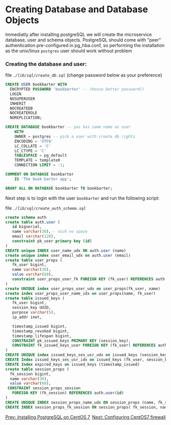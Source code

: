 # Creating Database and Database Objects

Immediatly after installing postgreSQL we will create the microservice database,
user and schema objects.
PostgreSQL should come with "peer" authentication pre-configured in pg_hba.conf, so performing the installation as
the unix/linux ```postgres``` user should work without problem

### Creating the database and user:

file _```./lib/sql/create_db.sql```_  (change password below as your preference)

```sql
CREATE USER bookbarter WITH
  ENCRYPTED PASSWORD 'bookbarter' -- choose better password))
  LOGIN
  NOSUPERUSER
  INHERIT
  NOCREATEDB
  NOCREATEROLE
  NOREPLICATION;

CREATE DATABASE bookbarter -- yes has same name as user
    WITH 
    OWNER = postgres -- pick a user with create db rights
    ENCODING = 'UTF8'
    LC_COLLATE = 'C'
    LC_CTYPE = 'C'
    TABLESPACE = pg_default
    TEMPLATE = template0
    CONNECTION LIMIT = -1;

COMMENT ON DATABASE bookbarter
    IS 'The book barter app';

GRANT ALL ON DATABASE bookbarter TO bookbarter;
```

Next step is to login with the user ```bookbarter``` and run the following script:

file _```./lib/sql/create_auth_schema.sql```_

```sql
create schema auth 
create table auth.user (
   id bigserial,
   name varchar(30),-- nick no space
   email varchar(120),
   constraint pk_user primary key (id)
)
CREATE unique INDEX user_name_udx ON auth.user (name)
create unique index user_email_udx on auth.user (email)
create table user_props (
   fk_user bigint,
   name varchar(30),
   value varchar(60),
   constraint user_props_user_fk FOREIGN KEY (fk_user) REFERENCES auth.user(id)
)
create UNIQUE index user_props_user_udx on user_props(fk_user, name)
create index user_props_user_name_idx on user_props(name, fk_user)
create table issued_keys (
   fk_user bigint,
   session_key UUID,
   purpose varchar(5),
   ip_addr inet,

   timestamp_issued bigint,
   timestamp_revoked bigint,
   timestamp_lifespan bigint,
   CONSTRAINT pk_issued_keys PRIMARY KEY (session_key),
   CONSTRAINT fk_issued_keys_user FOREIGN KEY (fk_user) REFERENCES auth.user(id)
)
CREATE UNIQUE index issued_keys_ses_usr_udx on issued_keys (session_key)
CREATE Index issued_keys_ses_usr_idx on issued_keys (fk_user, session_key)
CREATE Index expired_keys on issued_keys (timestamp_issued)
create table session_props (
  fk_session bigint,
  name varchar(30),
  value varchar(60),
 CONSTRAINT session_props_session
   FOREIGN KEY (fk_session) REFERENCES auth.user(id)
)
CREATE UNIQUE INDEX session_props_name_udx ON session_props (name, fk_session)
CREATE INDEX session_props_fk_session ON session_props( fk_session, name);

```

<div style="display:flex;justify-content:space-between;">
<a href="installing-postgresql96-centos7.md">Prev: Installing PostgreSQL on CentOS 7</a>
<a href="configuring-digital-ocean-firewall-postgresql.md">Next: Configuring CentOS7 firewall</a>
</div>
